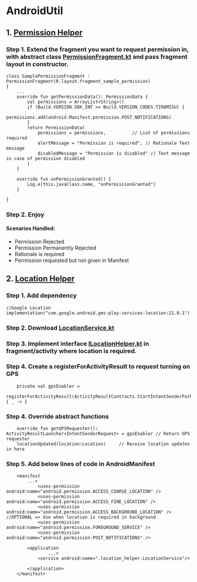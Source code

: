 # AndroidUtil

## 1. [Permission Helper](app/src/main/java/com/nakul/androidutil/permission_helper)

### Step 1. Extend the fragment you want to request permission in, with abstract class [PermissionFragment.kt](app/src/main/java/com/nakul/androidutil/permission_helper/PermissionFragment.kt) and pass fragment layout in constructor.

    class SamplePermissionFragment : PermissionFragment(R.layout.fragment_sample_permission)
    {
        ...
        override fun getPermissionData(): PermissionData {
            val permissions = ArrayList<String>()   
            if (Build.VERSION.SDK_INT >= Build.VERSION_CODES.TIRAMISU) {
                permissions.add(android.Manifest.permission.POST_NOTIFICATIONS)
            }
            return PermissionData(
                permissions = permissions,          // List of permissions required
                alertMessage = "Permission is required", // Rationale Text message 
                disabledMessage = "Permission is disabled" // Text message in case of permission disabled                   
            )
        }
    
        override fun onPermissionGranted() {
            Log.e(this.javaClass.name, "onPermissionGranted")
        }

    }            

###  Step 2. Enjoy


#### Scenarios Handled:
* Permission Rejected
* Permission Permanently Rejected
* Rationale is required
* Permission requested but not given in Manifest




## 2. [Location Helper](app/src/main/java/com/nakul/androidutil/location_helper)


### Step 1. Add dependency
    //Google Location
    implementation("com.google.android.gms:play-services-location:21.0.1")

### Step 2. Download [LocationService.kt](app/src/main/java/com/nakul/androidutil/location_helper/LocationService.kt)

### Step 3. Implement interface [ILocationHelper.kt](app/src/main/java/com/nakul/androidutil/location_helper/ILocationHelper.kt) in fragment/activity where location is required.

### Step 4. Create a registerForActivityResult to request turning on GPS
        private val gpsEnabler =
            registerForActivityResult(ActivityResultContracts.StartIntentSenderForResult()) { _ -> }

### Step 4. Override abstract functions

        override fun getGPSRequester(): ActivityResultLauncher<IntentSenderRequest> = gpsEnabler // Return GPS requester 
        locationUpdated(location:Location)     // Receive location updates in here

### Step 5. Add below lines of code in AndroidManifest

        <manifest 
            ...>
                <uses-permission android:name="android.permission.ACCESS_COARSE_LOCATION" /> 
                <uses-permission android:name="android.permission.ACCESS_FINE_LOCATION" />
                <uses-permission android:name="android.permission.ACCESS_BACKGROUND_LOCATION" /> //OPTIONAL => Use when location is required in background
                <uses-permission android:name="android.permission.FOREGROUND_SERVICE" />
                <uses-permission android:name="android.permission.POST_NOTIFICATIONS" />
            
            <application 
                    ...>
                <service android:name=".location_helper.LocationService"/>
    
            </application>
        </manifest>